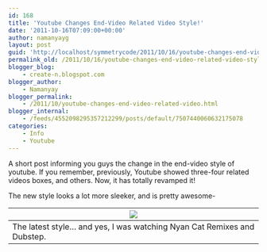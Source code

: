 ```yaml
---
id: 168
title: 'Youtube Changes End-Video Related Video Style!'
date: '2011-10-16T07:09:00+00:00'
author: namanyayg
layout: post
guid: 'http://localhost/symmetrycode/2011/10/16/youtube-changes-end-video-related-video-style/'
permalink_old: /2011/10/16/youtube-changes-end-video-related-video-style/
blogger_blog:
    - create-n.blogspot.com
blogger_author:
    - Namanyay
blogger_permalink:
    - /2011/10/youtube-changes-end-video-related-video.html
blogger_internal:
    - /feeds/4552098295357212299/posts/default/7507440060632175078
categories:
    - Info
    - Youtube
---
```


A short post informing you guys the change in the end-video style of youtube.
If you remember, previously, Youtube showed three-four related videos boxes, and others. Now, it has totally revamped it!
  

The new style looks a lot more sleeker, and is pretty awesome-

| [![](http://3.bp.blogspot.com/-1Ae6htdlWrI/Tpp73g_rmrI/AAAAAAAAAYk/8-ygt5Hdl0k/s640/YT_New_End.png)](http://3.bp.blogspot.com/-1Ae6htdlWrI/Tpp73g_rmrI/AAAAAAAAAYk/8-ygt5Hdl0k/s1600/YT_New_End.png) |
|---|
| The latest style… and yes, I was watching Nyan Cat Remixes and Dubstep.  |

